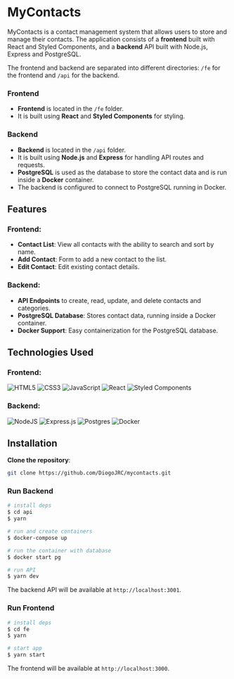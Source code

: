 # MyContacts

MyContacts is a contact management system that allows users to store and manage their contacts. The application consists of a **frontend** built with React and Styled Components, and a **backend** API built with Node.js, Express and PostgreSQL.

The frontend and backend are separated into different directories: `/fe` for the frontend and `/api` for the backend.

### Frontend
- **Frontend** is located in the `/fe` folder.
- It is built using **React** and **Styled Components** for styling.

### Backend
- **Backend** is located in the `/api` folder.
- It is built using **Node.js** and **Express** for handling API routes and requests.
- **PostgreSQL** is used as the database to store the contact data and is run inside a **Docker** container.
- The backend is configured to connect to PostgreSQL running in Docker.

## Features

### Frontend:
- **Contact List**: View all contacts with the ability to search and sort by name.
- **Add Contact**: Form to add a new contact to the list.
- **Edit Contact**: Edit existing contact details.
  
### Backend:
- **API Endpoints** to create, read, update, and delete contacts and categories.
- **PostgreSQL Database**: Stores contact data, running inside a Docker container.
- **Docker Support**: Easy containerization for the PostgreSQL database.

## Technologies Used

### Frontend:
![HTML5](https://img.shields.io/badge/html5-%23E34F26.svg?style=for-the-badge&logo=html5&logoColor=white)
![CSS3](https://img.shields.io/badge/css3-%231572B6.svg?style=for-the-badge&logo=css3&logoColor=white)
![JavaScript](https://img.shields.io/badge/javascript-%23323330.svg?style=for-the-badge&logo=javascript&logoColor=%23F7DF1E)
![React](https://img.shields.io/badge/react-%2320232a.svg?style=for-the-badge&logo=react&logoColor=%2361DAFB)
![Styled Components](https://img.shields.io/badge/styled--components-DB7093?style=for-the-badge&logo=styled-components&logoColor=white)

### Backend:
![NodeJS](https://img.shields.io/badge/node.js-6DA55F?style=for-the-badge&logo=node.js&logoColor=white)
![Express.js](https://img.shields.io/badge/express.js-%23404d59.svg?style=for-the-badge&logo=express&logoColor=%2361DAFB)
![Postgres](https://img.shields.io/badge/postgres-%23316192.svg?style=for-the-badge&logo=postgresql&logoColor=white)
![Docker](https://img.shields.io/badge/docker-%230db7ed.svg?style=for-the-badge&logo=docker&logoColor=white)

## Installation

**Clone the repository**:

 ```bash
 git clone https://github.com/DiogoJRC/mycontacts.git
 ```

### Run Backend

```bash
# install deps
$ cd api
$ yarn

# run and create containers
$ docker-compose up

# run the container with database
$ docker start pg

# run API
$ yarn dev
```

The backend API will be available at `http://localhost:3001`.

### Run Frontend

```bash
# install deps
$ cd fe
$ yarn

# start app
$ yarn start
```

The frontend will be available at `http://localhost:3000`.
